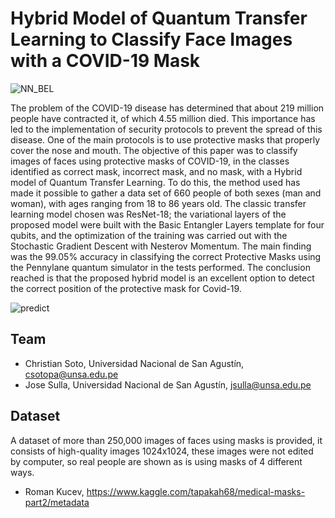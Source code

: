 # Hybrid Model of Quantum Transfer Learning  to Classify Face Images with a COVID-19 Mask 
![NN_BEL](https://user-images.githubusercontent.com/77866708/134839571-c4933f7e-facc-4d45-94bf-f7a26a5ee386.png)

The problem of the COVID-19 disease has determined that about 219 million people have contracted it, of which 4.55 million died. This importance has led to the implementation of security protocols to prevent the spread of this disease. One of the main protocols is to use protective masks that properly cover the nose and mouth. The objective of this paper was to classify images of faces using protective masks of COVID-19, in the classes identified as correct mask, incorrect mask, and no mask, with a Hybrid model of Quantum Transfer Learning. To do this, the method used has made it possible to gather a data set of 660 people of both sexes (man and woman), with ages ranging from 18 to 86 years old. The classic transfer learning model chosen was ResNet-18; the variational layers of the proposed model were built with the Basic Entangler Layers template for four qubits, and the optimization of the training was carried out with the Stochastic Gradient Descent with Nesterov Momentum. The main finding was the 99.05\% accuracy in classifying the correct Protective Masks using the Pennylane quantum simulator in the tests performed. The conclusion reached is that the proposed hybrid model is an excellent option to detect the correct position of the protective mask for Covid-19.

![predict](https://user-images.githubusercontent.com/77866708/138640546-7a396e3f-2eea-42da-8f33-c3e7a5a8e41e.png)

## Team
- Christian Soto, Universidad Nacional de San Agustín, csotopa@unsa.edu.pe
- Jose Sulla, Universidad Nacional de San Agustín, jsulla@unsa.edu.pe

## Dataset
A dataset of more than 250,000 images of faces using masks is provided, it consists of high-quality images 1024x1024, these images were not edited by computer, so real people are shown as is using masks of 4 different ways.
- Roman Kucev, https://www.kaggle.com/tapakah68/medical-masks-part2/metadata

